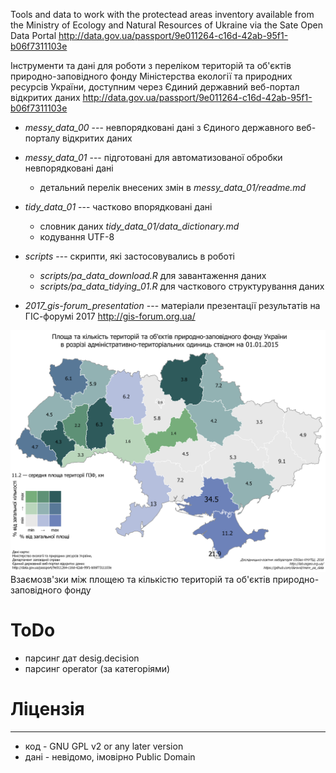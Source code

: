 Tools and data to work with the protectead areas inventory  available from
the Ministry of Ecology and Natural Resources of Ukraine via
the Sate Open Data Portal http://data.gov.ua/passport/9e011264-c16d-42ab-95f1-b06f7311103e

Інструменти та дані для роботи з переліком територій та об'єктів природно-заповідного
фонду Міністерства екології та природних ресурсів України, доступним через
Єдиний державний веб-портал відкритих даних
http://data.gov.ua/passport/9e011264-c16d-42ab-95f1-b06f7311103e

* *messy_data_00* --- невпорядковані дані з Єдиного державного веб-порталу відкритих даних

* *messy_data_01* --- підготовані для автоматизованої обробки невпорядковані дані
     - детальний перелік внесених змін в *messy_data_01/readme.md*

* *tidy_data_01* --- частково впорядковані дані
     - словник даних *tidy_data_01/data_dictionary.md*
     - кодування UTF-8

* *scripts* --- скрипти, які застосовувались в роботі
     - *scripts/pa_data_download.R*    для завантаження даних
     - *scripts/pa_data_tidying_01.R*  для часткового структурування даних

* *2017_gis-forum_presentation* --- матеріали презентації результатів на ГІС-форумі 2017 http://gis-forum.org.ua/
     

![map_01](/img/map_01.png)
Взаємозв'зки між площею та кількістю територій та об'єктів природно-заповідного фонду

# ToDo
* парсинг дат desig.decision
* парсинг operator (за категоріями)

# Ліцензія
-------------
* код - GNU GPL v2 or any later version
* дані - невідомо, імовірно Public Domain
